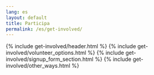 ```yaml
---
lang: es
layout: default
title: Participa
permalink: /es/get-involved/
---
```


{% include get-involved/header.html %}
{% include get-involved/volunteer_options.html %}
{% include get-involved/signup_form_section.html %}
{% include get-involved/other_ways.html %}
